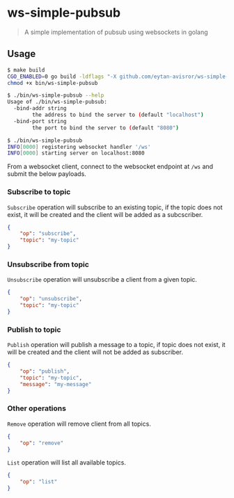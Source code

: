 
# ws-simple-pubsub

> A simple implementation of pubsub using websockets in golang

## Usage

```bash
$ make build
CGO_ENABLED=0 go build -ldflags "-X github.com/eytan-avisror/ws-simple-pubsub/pubsub.buildDate=`date +%FT%T%z` -X github.com/eytan-avisror/ws-simple-pubsub/pubsub.gitCommit=`git rev-parse HEAD`" -o bin/ws-simple-pubsub github.com/eytan-avisror/ws-simple-pubsub
chmod +x bin/ws-simple-pubsub

$ ./bin/ws-simple-pubsub --help
Usage of ./bin/ws-simple-pubsub:
  -bind-addr string
    	the address to bind the server to (default "localhost")
  -bind-port string
    	the port to bind the server to (default "8080")

$ ./bin/ws-simple-pubsub
INFO[0000] registering websocket handler '/ws'
INFO[0000] starting server on localhost:8080
```

From a websocket client, connect to the websocket endpoint at `/ws` and submit the below payloads.

### Subscribe to topic

`Subscribe` operation will subscribe to an existing topic, if the topic does not exist, it will be created and the client will be added as a subcscriber.

```json
{
    "op": "subscribe",
    "topic": "my-topic"
}
```

### Unsubscribe from topic

`Unsubscribe` operation will unsubscribe a client from a given topic.

```json
{
    "op": "unsubscribe",
    "topic": "my-topic"
}
```

### Publish to topic

`Publish` operation will publish a message to a topic, if topic does not exist, it will be created and the client will not be added as subscriber.

```json
{
    "op": "publish",
    "topic": "my-topic",
    "message": "my-message"
}
```

### Other operations

`Remove` operation will remove client from all topics.

```json
{
    "op": "remove"
}
```

`List` operation will list all available topics.

```json
{
    "op": "list"
}
```